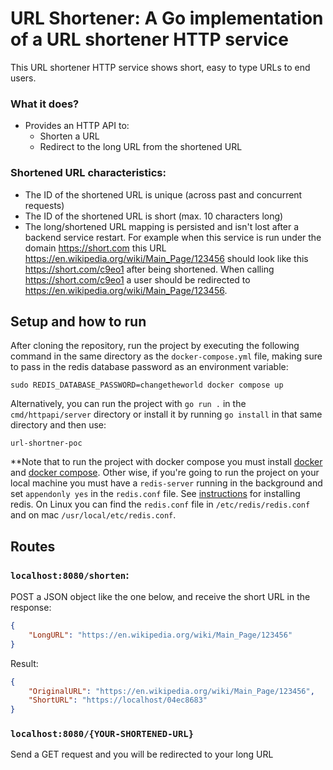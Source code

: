 # URL Shortener: A Go implementation of a URL shortener HTTP service
This URL shortener HTTP service shows short, easy to type URLs to end users.
### What it does?
* Provides an HTTP API to:
    * Shorten a URL
    * Redirect to the long URL from the shortened URL
### Shortened URL characteristics:
* The ID of the shortened URL is unique (across past and concurrent requests)
* The ID of the shortened URL is short (max. 10 characters long)
* The long/shortened URL mapping is persisted and isn't lost after a backend service restart. For example when this service is run under the domain https://short.com this URL https://en.wikipedia.org/wiki/Main_Page/123456 should look like this https://short.com/c9eo1 after being shortened. When calling https://short.com/c9eo1 a user should be redirected to https://en.wikipedia.org/wiki/Main_Page/123456.

## Setup and how to run

After cloning the repository, run the project by executing the following command in the same directory as the `docker-compose.yml` file, making sure to pass in the redis database password as an environment variable:

```
sudo REDIS_DATABASE_PASSWORD=changetheworld docker compose up
```

Alternatively, you can run the project with `go run .` in the `cmd/httpapi/server` directory or install it by running `go install` in that same directory and then use:

```
url-shortner-poc
```

**Note that to run the project with docker compose you must install [docker](https://docs.docker.com/engine/install/) and [docker compose](https://docs.docker.com/compose/install/). Other wise, if you're going to run the project on your local machine you must have a `redis-server` running in the background and set `appendonly yes` in the `redis.conf` file. See [instructions](https://redis.io/docs/getting-started/installation/) for installing redis. On Linux you can find the `redis.conf` file in `/etc/redis/redis.conf` and on mac `/usr/local/etc/redis.conf`.

## Routes
### `localhost:8080/shorten`:
POST a JSON object like the one below, and receive the short URL in the response:
```JSON
{
    "LongURL": "https://en.wikipedia.org/wiki/Main_Page/123456"
}
```

Result:
```JSON
{
    "OriginalURL": "https://en.wikipedia.org/wiki/Main_Page/123456",
    "ShortURL": "https://localhost/04ec8683"
}
```
### `localhost:8080/{YOUR-SHORTENED-URL}`
Send a GET request and you will be redirected to your long URL
 